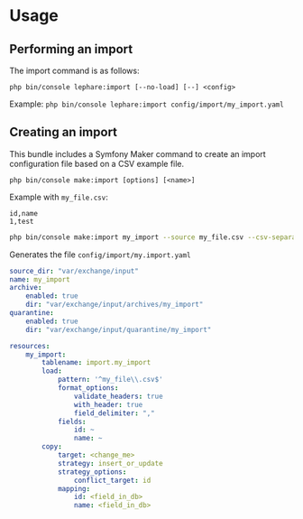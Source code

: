# Usage

## Performing an import

The import command is as follows:

```shell
php bin/console lephare:import [--no-load] [--] <config>
```

Example: `php bin/console lephare:import config/import/my_import.yaml`

## Creating an import

This bundle includes a Symfony Maker command to create an import configuration file based on a CSV example file.

`php bin/console make:import [options] [<name>]`

Example with `my_file.csv`:

```csv
id,name
1,test
```

```bash
php bin/console make:import my_import --source my_file.csv --csv-separator ","
```

Generates the file `config/import/my.import.yaml`

```yaml
source_dir: "var/exchange/input"
name: my_import
archive:
    enabled: true
    dir: "var/exchange/input/archives/my_import"
quarantine:
    enabled: true
    dir: "var/exchange/input/quarantine/my_import"

resources:
    my_import:
        tablename: import.my_import
        load:
            pattern: '^my_file\\.csv$'
            format_options:
                validate_headers: true
                with_header: true
                field_delimiter: ","
            fields:
                id: ~
                name: ~
        copy:
            target: <change_me>
            strategy: insert_or_update
            strategy_options:
                conflict_target: id
            mapping:
                id: <field_in_db>
                name: <field_in_db>
```
